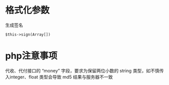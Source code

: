# 格式化参数

生成签名
```
$this->sign(Array[])
```

#  php注意事项

代收、代付接口的 “money” 字段，要求为保留两位小数的 string 类型，如不慎传入integer、float 类型会导致 md5 结果与服务器不一致
